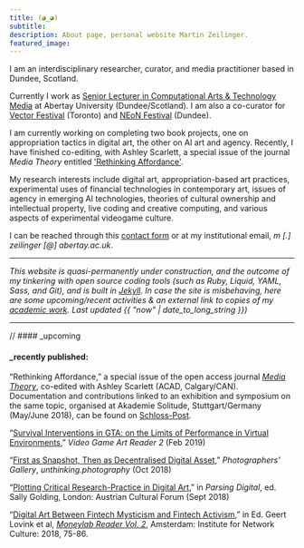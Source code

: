 ```yaml
---
title: (◕‿◕)
subtitle:
description: About page, personal website Martin Zeilinger.
featured_image:
---
```

I am an interdisciplinary researcher, curator, and media practitioner based in Dundee, Scotland.

Currently I work as [Senior Lecturer in Computational Arts & Technology Media](https://rke.abertay.ac.uk/en/persons/martin-zeilinger) at Abertay University (Dundee/Scotland). I am also a co-curator for [Vector Festival](http://vectorfestival.org/) (Toronto) and [NEoN Festival](https://northeastofnorth.com/) (Dundee).

I am currently working on completing two book projects, one on appropriation tactics in digital art, the other on AI art and agency. Recently, I have finished co-editing, with Ashley Scarlett, a special issue of the journal _Media Theory_ entitled ['Rethinking Affordance'](http://journalcontent.mediatheoryjournal.org/index.php/mt/issue/view/4).

My research interests include digital art, appropriation-based art practices, experimental uses of financial technologies in contemporary art, issues of agency in emerging AI technologies, theories of cultural ownership and intellectual property, live coding and creative computing, and various aspects of experimental videogame culture.

I can be reached through this [contact form](/contact) or at my institutional email, _m [.] zeilinger [@] abertay.ac.uk_.

---

_This website is quasi-permanently under construction, and the outcome of my tinkering with open source coding tools (such as Ruby, Liquid, YAML, Sass, and Git), and is built in [Jekyll](https://jekyllrb.com/). In case the site is misbehaving, here are some upcoming/recent activities & an external link to copies of my [academic work](https://anglia.academia.edu/MZ). Last updated {{ "now" | date_to_long_string }})_

---

// #### \_upcoming


#### \_recently published:

“Rethinking Affordance,” a special issue of the open access journal [_Media Theory_](http://journalcontent.mediatheoryjournal.org/index.php/mt/issue/view/4), co-edited with Ashley Scarlett (ACAD, Calgary/CAN). Documentation and contributions linked to an exhibition and symposium on the same topic, organised at Akademie Solitude, Stuttgart/Germany (May/June 2018), can be found on [Schloss-Post][1].

[1]: https:schloss-post.com

“[Survival Interventions in GTA: on the Limits of Performance in Virtual Environments](/blog/survival-interventions-in-gta.html),” _Video Game Art Reader 2_ (Feb 2019)

“[First as Snapshot, Then as Decentralised Digital Asset](/blog/first-as-snapshot-then-as-decentralised-digital-asset.html),” _Photographers' Gallery_, _unthinking.photography_ (Oct 2018)

“[Plotting Critical Research-Practice in Digital Art](/blog/plotting-critical-researchpractice-in-digital-art.html),” in _Parsing Digital_, ed. Sally Golding, London: Austrian Cultural Forum (Sept 2018)

“[Digital Art Between Fintech Mysticism and Fintech Activism](/blog/algomysticism-and-fintech-activism.html),” in Ed. Geert Lovink et al, [_Moneylab Reader Vol. 2_][4], Amsterdam: Institute for Network Culture: 2018, 75-86.

[2]:https://unthinking.photography/articles/first-as-snapshot-then-as-decentralised-digital-asset
[3]:https://www.videogameartgallery.com/vga-reader
[4]:http://networkcultures.org/blog/publication/moneylab-reader-2-overcoming-the-hype/
